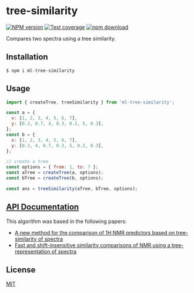 # tree-similarity

[![NPM version][npm-image]][npm-url]
[![Test coverage][codecov-image]][codecov-url]
[![npm download][download-image]][download-url]

Compares two spectra using a tree similarity.

## Installation

`$ npm i ml-tree-similarity`

## Usage

```js
import { createTree, treeSimilarity } from 'ml-tree-similarity';

const a = {
  x: [1, 2, 3, 4, 5, 6, 7],
  y: [0.3, 0.7, 4, 0.3, 0.2, 5, 0.3],
};
const b = {
  x: [1, 2, 3, 4, 5, 6, 7],
  y: [0.3, 4, 0.7, 0.3, 5, 0.2, 0.3],
};

// create a tree
const options = { from: 1, to: 7 };
const aTree = createTree(a, options);
const bTree = createTree(b, options);

const ans = treeSimilarity(aTree, bTree, options);
```

## [API Documentation](https://mljs.github.io/tree-similarity/)

This algorithm was based in the following papers:

- [A new method for the comparison of 1H NMR predictors based on tree-similarity of spectra](https://doi.org/10.1186/1758-2946-6-9)
- [Fast and shift-insensitive similarity comparisons of NMR using a tree-representation of spectra](https://doi.org/10.1016/j.chemolab.2013.05.009)

## License

[MIT](./LICENSE)

[npm-image]: https://img.shields.io/npm/v/ml-tree-similarity.svg?style=flat-square
[npm-url]: https://npmjs.org/package/ml-tree-similarity
[codecov-image]: https://img.shields.io/codecov/c/github/mljs/tree-similarity.svg?style=flat-square
[codecov-url]: https://codecov.io/github/mljs/tree-similarity
[download-image]: https://img.shields.io/npm/dm/ml-tree-similarity.svg?style=flat-square
[download-url]: https://npmjs.org/package/ml-tree-similarity
